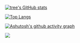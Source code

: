 [![tree's GitHub stats](https://github-readme-stats.vercel.app/api?username=xingbang&hide=contribs,prs&show_icons=true&theme=radical)](https://github.com/anuraghazra/github-readme-stats)

[![Top Langs](https://github-readme-stats.vercel.app/api/top-langs/?username=xingbang&layout=compact)](https://github.com/anuraghazra/github-readme-stats)

[![Ashutosh's github activity graph](https://activity-graph.herokuapp.com/graph?username=xingbang&theme=dracula)](https://github.com/ashutosh00710/github-readme-activity-graph)

![](https://visitor-badge.glitch.me/badge?page_id=littleTreeme)
